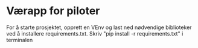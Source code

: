 # Værapp for piloter

For å starte prosjektet, opprett en VEnv og last ned nødvendige biblioteker ved å installere requirements.txt. Skriv "pip install -r requirements.txt" i terminalen

